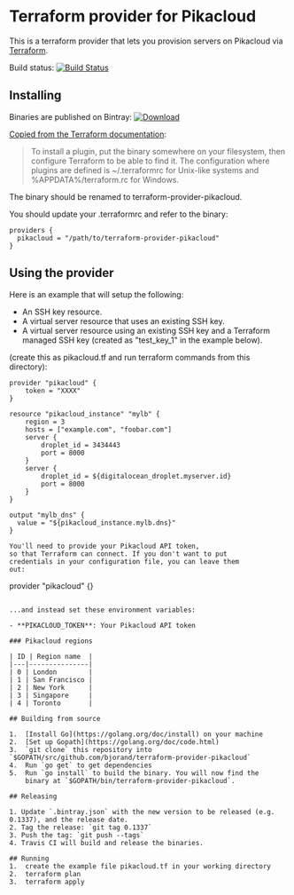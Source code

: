# Terraform provider for Pikacloud

This is a terraform provider that lets you provision
servers on Pikacloud via [Terraform](https://terraform.io/).

Build status: [![Build Status](https://travis-ci.org/bjorand/terraform-provider-pikacloud.svg?branch=master)](https://travis-ci.org/bjorand/terraform-provider-pikacloud)


## Installing

Binaries are published on Bintray: [ ![Download](https://api.bintray.com/packages/bjorand/terraform-provider-pikacloud/terraform-provider-pikacloud/images/download.svg) ](https://bintray.com/bjorand/terraform-provider-pikacloud/terraform-provider-pikacloud/_latestVersion)

[Copied from the Terraform documentation](https://www.terraform.io/docs/plugins/basics.html):
> To install a plugin, put the binary somewhere on your filesystem, then configure Terraform to be able to find it. The configuration where plugins are defined is ~/.terraformrc for Unix-like systems and %APPDATA%/terraform.rc for Windows.

The binary should be renamed to terraform-provider-pikacloud.

You should update your .terraformrc and refer to the binary:

```hcl
providers {
  pikacloud = "/path/to/terraform-provider-pikacloud"
}
```

## Using the provider

Here is an example that will setup the following:
+ An SSH key resource.
+ A virtual server resource that uses an existing SSH key.
+ A virtual server resource using an existing SSH key and a Terraform managed SSH key (created as "test_key_1" in the example below).

(create this as pikacloud.tf and run terraform commands from this directory):
```hcl
provider "pikacloud" {
    token = "XXXX"
}

resource "pikacloud_instance" "mylb" {
    region = 3
    hosts = ["example.com", "foobar.com"]
    server {
        droplet_id = 3434443
        port = 8000
    }
    server {
        droplet_id = ${digitalocean_droplet.myserver.id}
        port = 8000
    }
}

output "mylb_dns" {
  value = "${pikacloud_instance.mylb.dns}"
}

You'll need to provide your Pikacloud API token,
so that Terraform can connect. If you don't want to put
credentials in your configuration file, you can leave them
out:

```
provider "pikacloud" {}
```

...and instead set these environment variables:

- **PIKACLOUD_TOKEN**: Your Pikacloud API token

### Pikacloud regions

| ID | Region name  |
|---|---------------|
| 0 | London        |
| 1 | San Francisco |
| 2 | New York      |
| 3 | Singapore     |
| 4 | Toronto       |

## Building from source

1.  [Install Go](https://golang.org/doc/install) on your machine
2.  [Set up Gopath](https://golang.org/doc/code.html)
3.  `git clone` this repository into `$GOPATH/src/github.com/bjorand/terraform-provider-pikacloud`
4.  Run `go get` to get dependencies
5.  Run `go install` to build the binary. You will now find the
    binary at `$GOPATH/bin/terraform-provider-pikacloud`.

## Releasing

1. Update `.bintray.json` with the new version to be released (e.g. 0.1337), and the release date.
2. Tag the release: `git tag 0.1337`
3. Push the tag: `git push --tags`
4. Travis CI will build and release the binaries.

## Running
1.  create the example file pikacloud.tf in your working directory
2.  terraform plan
3.  terraform apply
